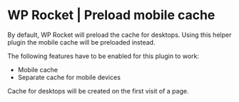 # WP Rocket | Preload mobile cache

By default, WP Rocket will preload the cache for desktops. Using this helper plugin the mobile cache will be preloaded instead.

The following features have to be enabled for this plugin to work:
* Mobile cache
* Separate cache for mobile devices

Cache for desktops will be created on the first visit of a page.